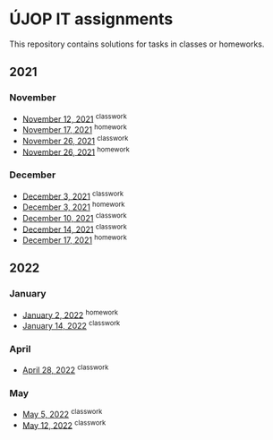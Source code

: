 # ÚJOP IT assignments

This repository contains solutions for tasks in classes or homeworks.

## 2021

### November

* [November 12, 2021](/by-date/2021/11/12) <sup>classwork</sup>
* [November 17, 2021](/by-date/2021/11/17) <sup>homework</sup>
* [November 26, 2021](/by-date/2021/11/26/classwork) <sup>classwork</sup>
* [November 26, 2021](/by-date/2021/11/26/homework) <sup>homework</sup>


### December

* [December 3, 2021](/by-date/2021/12/03/classwork) <sup>classwork</sup>
* [December 3, 2021](/by-date/2021/12/03/homework) <sup>homework</sup>
* [December 10, 2021](/by-date/2021/12/10) <sup>classwork</sup>
* [December 14, 2021](/by-date/2021/12/14) <sup>classwork</sup>
* [December 17, 2021](/by-date/2021/12/17) <sup>homework</sup>


## 2022

### January

* [January 2, 2022](/by-date/2022/01/02) <sup>homework</sup>
* [January 14, 2022](/by-date/2022/01/14) <sup>classwork</sup>


### April

* [April 28, 2022](/by-date/2022/04/28) <sup>classwork</sup>


###  May

* [May 5, 2022](/by-date/2022/05/05) <sup>classwork</sup>
* [May 12, 2022](/by-date/2022/05/12) <sup>classwork</sup>